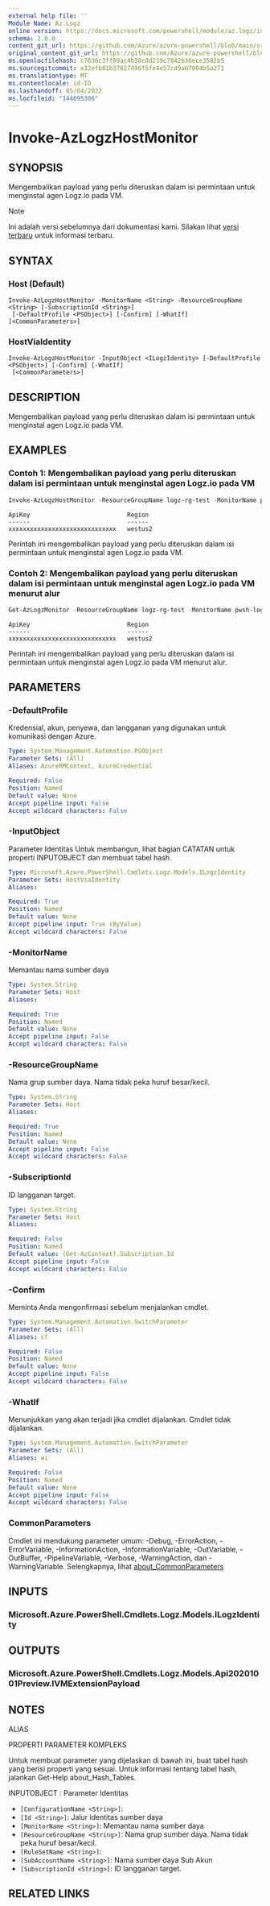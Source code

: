 ```yaml
---
external help file: ''
Module Name: Az.Logz
online version: https://docs.microsoft.com/powershell/module/az.logz/invoke-azlogzhostmonitor
schema: 2.0.0
content_git_url: https://github.com/Azure/azure-powershell/blob/main/src/Logz/help/Invoke-AzLogzHostMonitor.md
original_content_git_url: https://github.com/Azure/azure-powershell/blob/main/src/Logz/help/Invoke-AzLogzHostMonitor.md
ms.openlocfilehash: c7636c3ff89ac4b38c8d239c7842b36ece3582b5
ms.sourcegitcommit: e32efb81b37827496f5fe4e57cd9a67004b5a271
ms.translationtype: MT
ms.contentlocale: id-ID
ms.lasthandoff: 05/04/2022
ms.locfileid: "144695306"
---
```

# Invoke-AzLogzHostMonitor

## SYNOPSIS
Mengembalikan payload yang perlu diteruskan dalam isi permintaan untuk menginstal agen Logz.io pada VM.

> [!NOTE]
>Ini adalah versi sebelumnya dari dokumentasi kami. Silakan lihat [versi terbaru](/powershell/module/az.logz/invoke-azlogzhostmonitor) untuk informasi terbaru.

## SYNTAX

### Host (Default)
```
Invoke-AzLogzHostMonitor -MonitorName <String> -ResourceGroupName <String> [-SubscriptionId <String>]
 [-DefaultProfile <PSObject>] [-Confirm] [-WhatIf] [<CommonParameters>]
```

### HostViaIdentity
```
Invoke-AzLogzHostMonitor -InputObject <ILogzIdentity> [-DefaultProfile <PSObject>] [-Confirm] [-WhatIf]
 [<CommonParameters>]
```

## DESCRIPTION
Mengembalikan payload yang perlu diteruskan dalam isi permintaan untuk menginstal agen Logz.io pada VM.

## EXAMPLES

### Contoh 1: Mengembalikan payload yang perlu diteruskan dalam isi permintaan untuk menginstal agen Logz.io pada VM
```powershell
Invoke-AzLogzHostMonitor -ResourceGroupName logz-rg-test -MonitorName pwsh-logz04
```

```output
ApiKey                           Region
------                           ------
xxxxxxxxxxxxxxxxxxxxxxxxxxxxxx   westus2
```

Perintah ini mengembalikan payload yang perlu diteruskan dalam isi permintaan untuk menginstal agen Logz.io pada VM.

### Contoh 2: Mengembalikan payload yang perlu diteruskan dalam isi permintaan untuk menginstal agen Logz.io pada VM menurut alur
```powershell
Get-AzLogzMonitor -ResourceGroupName logz-rg-test -MonitorName pwsh-logz04 | Invoke-AzLogzHostMonitor
```

```output
ApiKey                           Region
------                           ------
xxxxxxxxxxxxxxxxxxxxxxxxxxxxxx   westus2
```

Perintah ini mengembalikan payload yang perlu diteruskan dalam isi permintaan untuk menginstal agen Logz.io pada VM menurut alur.

## PARAMETERS

### -DefaultProfile
Kredensial, akun, penyewa, dan langganan yang digunakan untuk komunikasi dengan Azure.

```yaml
Type: System.Management.Automation.PSObject
Parameter Sets: (All)
Aliases: AzureRMContext, AzureCredential

Required: False
Position: Named
Default value: None
Accept pipeline input: False
Accept wildcard characters: False
```

### -InputObject
Parameter Identitas Untuk membangun, lihat bagian CATATAN untuk properti INPUTOBJECT dan membuat tabel hash.

```yaml
Type: Microsoft.Azure.PowerShell.Cmdlets.Logz.Models.ILogzIdentity
Parameter Sets: HostViaIdentity
Aliases:

Required: True
Position: Named
Default value: None
Accept pipeline input: True (ByValue)
Accept wildcard characters: False
```

### -MonitorName
Memantau nama sumber daya

```yaml
Type: System.String
Parameter Sets: Host
Aliases:

Required: True
Position: Named
Default value: None
Accept pipeline input: False
Accept wildcard characters: False
```

### -ResourceGroupName
Nama grup sumber daya.
Nama tidak peka huruf besar/kecil.

```yaml
Type: System.String
Parameter Sets: Host
Aliases:

Required: True
Position: Named
Default value: None
Accept pipeline input: False
Accept wildcard characters: False
```

### -SubscriptionId
ID langganan target.

```yaml
Type: System.String
Parameter Sets: Host
Aliases:

Required: False
Position: Named
Default value: (Get-AzContext).Subscription.Id
Accept pipeline input: False
Accept wildcard characters: False
```

### -Confirm
Meminta Anda mengonfirmasi sebelum menjalankan cmdlet.

```yaml
Type: System.Management.Automation.SwitchParameter
Parameter Sets: (All)
Aliases: cf

Required: False
Position: Named
Default value: None
Accept pipeline input: False
Accept wildcard characters: False
```

### -WhatIf
Menunjukkan yang akan terjadi jika cmdlet dijalankan.
Cmdlet tidak dijalankan.

```yaml
Type: System.Management.Automation.SwitchParameter
Parameter Sets: (All)
Aliases: wi

Required: False
Position: Named
Default value: None
Accept pipeline input: False
Accept wildcard characters: False
```

### CommonParameters
Cmdlet ini mendukung parameter umum: -Debug, -ErrorAction, -ErrorVariable, -InformationAction, -InformationVariable, -OutVariable, -OutBuffer, -PipelineVariable, -Verbose, -WarningAction, dan -WarningVariable. Selengkapnya, lihat [about_CommonParameters](http://go.microsoft.com/fwlink/?LinkID=113216)

## INPUTS

### Microsoft.Azure.PowerShell.Cmdlets.Logz.Models.ILogzIdentity

## OUTPUTS

### Microsoft.Azure.PowerShell.Cmdlets.Logz.Models.Api20201001Preview.IVMExtensionPayload

## NOTES

ALIAS

PROPERTI PARAMETER KOMPLEKS

Untuk membuat parameter yang dijelaskan di bawah ini, buat tabel hash yang berisi properti yang sesuai. Untuk informasi tentang tabel hash, jalankan Get-Help about_Hash_Tables.


INPUTOBJECT <ILogzIdentity>: Parameter Identitas
  - `[ConfigurationName <String>]`: 
  - `[Id <String>]`: Jalur identitas sumber daya
  - `[MonitorName <String>]`: Memantau nama sumber daya
  - `[ResourceGroupName <String>]`: Nama grup sumber daya. Nama tidak peka huruf besar/kecil.
  - `[RuleSetName <String>]`: 
  - `[SubAccountName <String>]`: Nama sumber daya Sub Akun
  - `[SubscriptionId <String>]`: ID langganan target.

## RELATED LINKS

